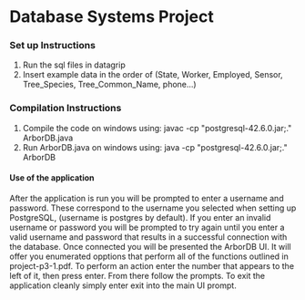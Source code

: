 # Database Systems Project
### Set up Instructions ###
1. Run the sql files in datagrip
2. Insert example data in the order of (State, Worker, Employed, Sensor, Tree_Species, Tree_Common_Name, phone...)
### Compilation Instructions ###
1. Compile the code on windows using: javac -cp "postgresql-42.6.0.jar;." ArborDB.java
2. Run ArborDB.java on windows using: java -cp "postgresql-42.6.0.jar;." ArborDB
#### Use of the application ####
After the application is run you will be prompted to enter a username and password. These correspond to the username you selected when setting up PostgreSQL, (username is postgres by default). If you enter an invalid username or password you will be prompted to try again until you enter a valid username and password that results in a successful connection with the database. Once connected you will be presented the ArborDB UI. It will offer you enumerated opptions that perform all of the functions outlined in project-p3-1.pdf. To perform an action enter the number that appears to the left of it, then press enter. From there follow the prompts. To exit the application cleanly simply enter exit into the main UI prompt. 
